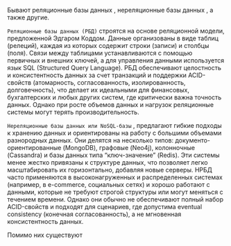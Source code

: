 Бывают реляционные базы данных , нереляционные базы данных , а также другие. 

`Реляционные базы данных (РБД)`  строятся на основе реляционной модели, предложенной Эдгаром Коддом. Данные организованы в виде таблиц (релеций), каждая из которых содержит строки (записи) и столбцы (поля). Связи между таблицами устанавливаются с помощью первичных и внешних ключей, а для управления данными используется язык SQL (Structured Query Language). РБД обеспечивают целостность и консистентность данных за счет транзакций и поддержки ACID-свойств (атомарность, согласованность, изолированность, долговечность), что делает их идеальными для финансовых, бухгалтерских и любых других систем, где критически важна точность данных. Однако при росте объемов данных и нагрузок реляционные системы могут терять производительность.

`Нереляционные базы данных или NoSQL-базы` , предлагают гибкие подходы к хранению данных и ориентированы на работу с большими объемами разнородных данных. Они делятся на несколько типов: документо-ориентированные (MongoDB), графовые (Neo4j), колонночные (Cassandra) и базы данных типа “ключ-значение” (Redis). Эти системы менее жестко привязаны к структуре данных, что позволяет легко масштабировать их горизонтально, добавляя новые серверы. НРБД часто применяются в высоконагруженных и распределенных системах (например, в e-commerce, социальных сетях) и хорошо работают с данными, которые не требуют строгой структуры или могут меняться с течением времени. Однако они обычно не обеспечивают полный набор ACID-свойств и подходят для сценариев, где допустима eventual consistency (конечная согласованность), а не мгновенная консистентность данных.

Помимо них существуют 